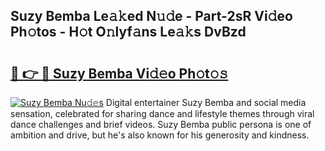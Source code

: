 ## Suzy Bemba Le𝚊𝚔ed N𝚞𝚍e - Part-2sR Vi𝚍eo Ph𝚘tos - H𝚘t O𝚗lyf𝚊ns Le𝚊𝚔s DvBzd

# <h2><a href="http://hf63v5.feru.top/?c=Suzy+Bemba">🔗 👉 🔴 Suzy Bemba Vi𝚍𝚎o Ph𝚘t𝚘𝚜</a></h2>

[![Suzy Bemba Nu𝚍𝚎s](https://i.imgur.com/0TWrTi3.gif)](http://hf63v5.feru.top/?c=Suzy+Bemba)
Digital entertainer Suzy Bemba and social media sensation, celebrated for sharing dance and lifestyle themes through viral dance challenges and brief videos. Suzy Bemba public persona is one of ambition and drive, but he's also known for his generosity and kindness. 
